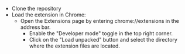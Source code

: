- Clone the repository
- Load the extension in Chrome:
  - Open the Extensions page by entering chrome://extensions in the address bar.
    - Enable the "Developer mode" toggle in the top right corner.
    - Click on the "Load unpacked" button and select the directory where the extension files are located.